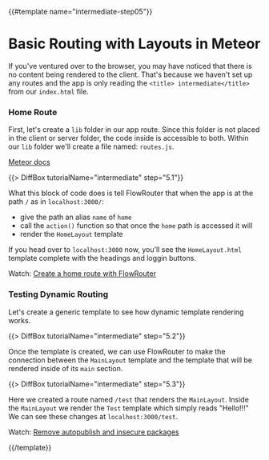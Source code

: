 {{#template name="intermediate-step05"}}

# Basic Routing with Layouts in Meteor

If you've ventured over to the browser, you may have noticed that there is no content being rendered to the client. That's because we haven't set up any routes and the app is only reading the `<title> intermediate</title>` from our `index.html` file. 

### Home Route

First, let's create a `lib` folder in our app route. Since this folder is not placed in the client or server folder, the code inside is accessible to both. Within our `lib` folder we'll create a file named: `routes.js`.

[Meteor docs](http://docs.meteor.com/#/full/structuringyourapp)

{{> DiffBox tutorialName="intermediate" step="5.1"}}

What this block of code does is tell FlowRouter that when the app is at the path `/` as in `localhost:3000/`: 

- give the path an alias `name` of `home`
- call the `action()` function so that once the `home` path is accessed it will
- render the `HomeLayout` template

If you head over to `localhost:3000` now, you'll see the `HomeLayout.html` template complete with the headings and loggin buttons.

Watch: [Create a home route with FlowRouter](https://youtu.be/nOJ0hfVo368?t=46s "Level Up Tutorials: Intermediate Meteor Tutorial #5 - Youtube")

### Testing Dynamic Routing

Let's create a generic template to see how dynamic template rendering works.

{{> DiffBox tutorialName="intermediate" step="5.2"}}

Once the template is created, we can use FlowRouter to make the connection between the `MainLayout` template and the template that will be rendered inside of its `main` section.

{{> DiffBox tutorialName="intermediate" step="5.3"}}

Here we created a route named `/test` that renders the `MainLayout`. Inside the `MainLayout` we render the `Test` template which simply reads "Hello!!!" We can see these changes at `localhost:3000/test`.

Watch: [Remove autopublish and insecure packages](https://youtu.be/nOJ0hfVo368?t=2m50s "Level Up Tutorials: Intermediate Meteor Tutorial #2 - Youtube")

{{/template}}